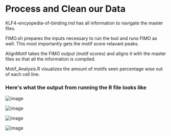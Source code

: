 # Process and Clean our Data
KLF4-encyopedia-of-binding.md has all information to navigate the master files. 

FIMO.sh prepares the inputs necessary to run the tool and runs FIMO as well. This most importantly gets the motif score relavant peaks. 

AlignMotif takes the FIMO output (motif scores) and aligns it with the master files so that all the information is compiled. 

Motif_Analysis.R visualizes the amount of motifs seen percentage wise out of each cell line. 

### Here's what the output from running the R file looks like
![image](https://github.com/user-attachments/assets/2b023882-e2f9-4055-a229-320ec277b04c)

![image](https://github.com/user-attachments/assets/6f162d1d-83ff-49e6-a6dc-16ffe38dafaa)

![image](https://github.com/user-attachments/assets/cc1def89-1ba7-42b5-93f6-8bd26b5a0fc0)

![image](https://github.com/user-attachments/assets/cbfdbbdb-d7b6-4f1e-8621-ea99cdbcf8b8)
